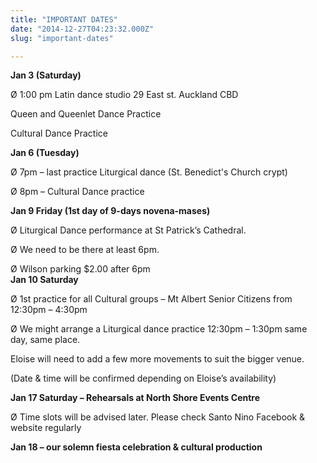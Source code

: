 ```yaml
---
title: "IMPORTANT DATES"
date: "2014-12-27T04:23:32.000Z"
slug: "important-dates"

---
```


**Jan 3 (Saturday)**

Ø 1:00 pm Latin dance studio 29 East st. Auckland CBD

Queen and Queenlet Dance Practice

Cultural Dance Practice

**Jan 6 (Tuesday)**

Ø 7pm – last practice Liturgical dance (St. Benedict's Church crypt)

Ø 8pm – Cultural Dance practice

**Jan 9 Friday (1st day of 9-days novena-mases)**

Ø Liturgical Dance performance at St Patrick’s Cathedral.

Ø We need to be there at least 6pm.

Ø Wilson parking $2.00 after 6pm  
**Jan 10 Saturday**

Ø 1st practice for all Cultural groups – Mt Albert Senior Citizens from 12:30pm – 4:30pm

Ø We might arrange a Liturgical dance practice 12:30pm – 1:30pm same day, same place.

Eloise will need to add a few more movements to suit the bigger venue.

(Date & time will be confirmed depending on Eloise’s availability)

**Jan 17 Saturday – Rehearsals at North Shore Events Centre**

Ø Time slots will be advised later. Please check Santo Nino Facebook & website regularly

**Jan 18 – our solemn fiesta celebration & cultural production**